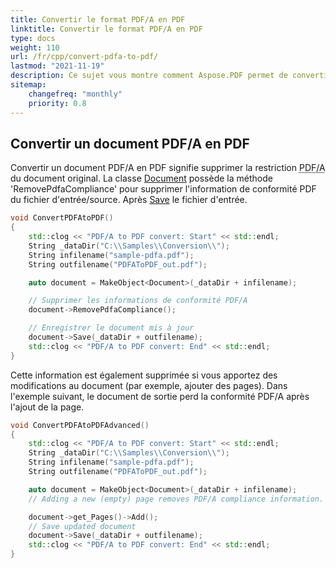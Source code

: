 ```yaml
---
title: Convertir le format PDF/A en PDF
linktitle: Convertir le format PDF/A en PDF
type: docs
weight: 110
url: /fr/cpp/convert-pdfa-to-pdf/
lastmod: "2021-11-19"
description: Ce sujet vous montre comment Aspose.PDF permet de convertir un fichier PDF/A en document PDF avec la bibliothèque C++.
sitemap:
    changefreq: "monthly"
    priority: 0.8
---
```


## Convertir un document PDF/A en PDF

Convertir un document PDF/A en PDF signifie supprimer la restriction <abbr title="Portable Document Format Archive">PDF/A</abbr> du document original. La classe [Document](https://reference.aspose.com/pdf/cpp/class/aspose.pdf.document) possède la méthode 'RemovePdfaCompliance' pour supprimer l'information de conformité PDF du fichier d'entrée/source. Après [Save](https://reference.aspose.com/pdf/cpp/class/aspose.pdf.document#ac082fe8e67b25685fc51d33e804269fa) le fichier d'entrée.

```cpp
void ConvertPDFAtoPDF()
{
    std::clog << "PDF/A to PDF convert: Start" << std::endl;
    String _dataDir("C:\\Samples\\Conversion\\");
    String infilename("sample-pdfa.pdf");
    String outfilename("PDFAToPDF_out.pdf");

    auto document = MakeObject<Document>(_dataDir + infilename);

    // Supprimer les informations de conformité PDF/A
    document->RemovePdfaCompliance();

    // Enregistrer le document mis à jour
    document->Save(_dataDir + outfilename);
    std::clog << "PDF/A to PDF convert: End" << std::endl;
}
```

Cette information est également supprimée si vous apportez des modifications au document (par exemple, ajouter des pages). Dans l'exemple suivant, le document de sortie perd la conformité PDF/A après l'ajout de la page.

```cpp
void ConvertPDFAtoPDFAdvanced()
{
    std::clog << "PDF/A to PDF convert: Start" << std::endl;
    String _dataDir("C:\\Samples\\Conversion\\");
    String infilename("sample-pdfa.pdf");
    String outfilename("PDFAToPDF_out.pdf");

    auto document = MakeObject<Document>(_dataDir + infilename);
    // Adding a new (empty) page removes PDF/A compliance information.

    document->get_Pages()->Add();
    // Save updated document
    document->Save(_dataDir + outfilename);
    std::clog << "PDF/A to PDF convert: End" << std::endl;
}
```